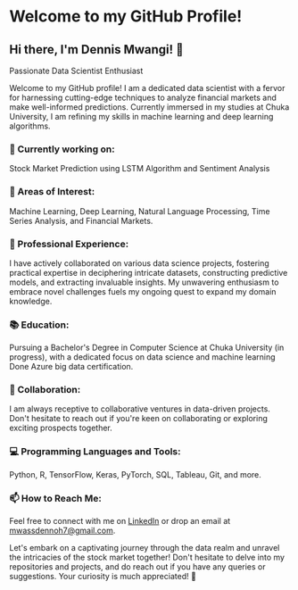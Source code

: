 # Welcome to my GitHub Profile!

## Hi there, I'm Dennis Mwangi! 👋
Passionate Data Scientist Enthusiast

Welcome to my GitHub profile! I am a dedicated data scientist with a fervor for harnessing cutting-edge techniques to analyze financial markets and make well-informed predictions. Currently immersed in my studies at Chuka University, I am refining my skills in machine learning and deep learning algorithms.

### 🔭 Currently working on:
Stock Market Prediction using LSTM Algorithm and Sentiment Analysis

### 🌱 Areas of Interest:
Machine Learning, Deep Learning, Natural Language Processing, Time Series Analysis, and Financial Markets.

### 💼 Professional Experience:
I have actively collaborated on various data science projects, fostering practical expertise in deciphering intricate datasets, constructing predictive models, and extracting invaluable insights. My unwavering enthusiasm to embrace novel challenges fuels my ongoing quest to expand my domain knowledge.

### 📚 Education:
Pursuing a Bachelor's Degree in Computer Science at Chuka University (in progress), with a dedicated focus on data science and machine learning Done Azure big data certification.

### 👯 Collaboration:
I am always receptive to collaborative ventures in data-driven projects. Don't hesitate to reach out if you're keen on collaborating or exploring exciting prospects together.

### 💻 Programming Languages and Tools:
Python, R, TensorFlow, Keras, PyTorch, SQL, Tableau, Git, and more.

### 📫 How to Reach Me:
Feel free to connect with me on [LinkedIn](https://www.linkedin.com/in/yourusername) or drop an email at mwassdennoh7@gmail.com.

Let's embark on a captivating journey through the data realm and unravel the intricacies of the stock market together! Don't hesitate to delve into my repositories and projects, and do reach out if you have any queries or suggestions. Your curiosity is much appreciated! 🚀
